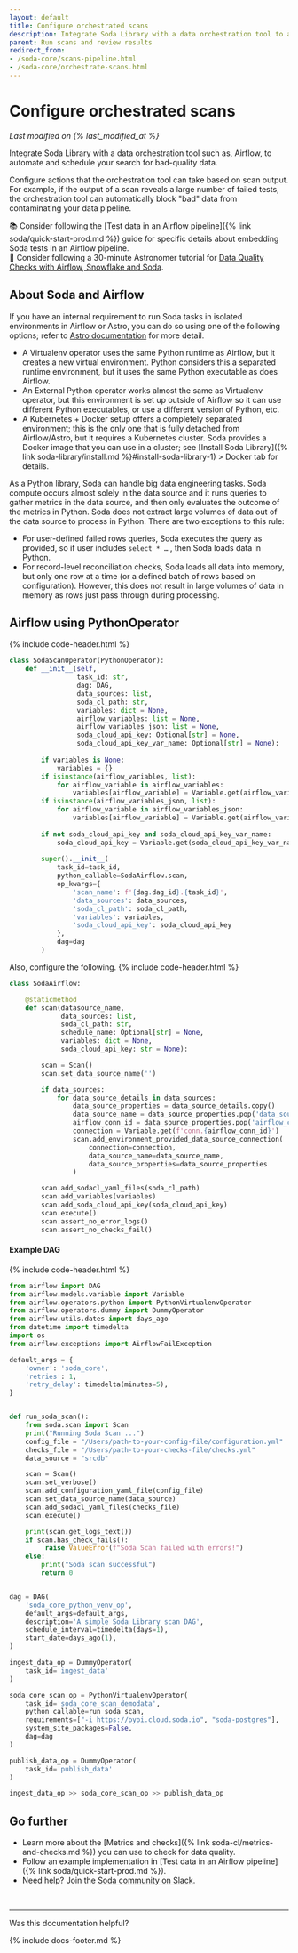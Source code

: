 ```yaml
---
layout: default
title: Configure orchestrated scans
description: Integrate Soda Library with a data orchestration tool to automate and schedule your search for "bad" data.
parent: Run scans and review results
redirect_from:
- /soda-core/scans-pipeline.html
- /soda-core/orchestrate-scans.html
---
```


# Configure orchestrated scans 
<!--Linked to UI, access Shlink-->
*Last modified on {% last_modified_at %}*

Integrate Soda Library with a data orchestration tool such as, Airflow, to automate and schedule your search for bad-quality data. 

Configure actions that the orchestration tool can take based on scan output. For example, if the output of a scan reveals a large number of failed tests, the orchestration tool can automatically block "bad" data from contaminating your data pipeline.

📚 Consider following the [Test data in an Airflow pipeline]({% link soda/quick-start-prod.md %}) guide for specific details about embedding Soda tests in an Airflow pipeline. <br />
🎥 Consider following a 30-minute Astronomer tutorial for <a href="https://www.youtube.com/watch?v=YZTcIi5o7FI" target="_blank">Data Quality Checks with Airflow, Snowflake and Soda</a>.

## About Soda and Airflow

If you have an internal requirement to run Soda tasks in isolated environments in Airflow or Astro, you can do so using one of the following options; refer to <a href="https://docs.astronomer.io/learn/airflow-isolated-environments" target="_blank">Astro documentation</a> for more detail.
* A Virtualenv operator uses the same Python runtime as Airflow, but it creates a new virtual environment. Python considers this a separated runtime environment, but it uses the same Python executable as does Airflow.
* An External Python operator works almost the same as Virtualenv operator, but this environment is set up outside of Airflow so it can use different Python executables, or use a different version of Python, etc.
* A Kubernetes + Docker setup offers a completely separated environment; this is the only one that is fully detached from Airflow/Astro, but it requires a Kubernetes cluster. Soda provides a Docker image that you can use in a cluster; see [Install Soda Library]({% link soda-library/install.md %}#install-soda-library-1) > Docker tab for details.

As a Python library, Soda can handle big data engineering tasks. Soda compute occurs almost solely in the data source and it runs queries to gather metrics in the data source, and then only evaluates the outcome of the metrics in Python. Soda does not extract large volumes of data out of the data source to process in Python. There are two exceptions to this rule:
* For user-defined failed rows queries, Soda executes the query as provided, so if user includes `select * …` , then Soda loads data in Python.
* For record-level reconciliation checks, Soda loads all data into memory, but only one row at a time (or a defined batch of rows based on configuration). However, this does not result in large volumes of data in memory as rows just pass through during processing.

<!--
## Apache Airflow using BashOperator

Access a guide published by <a href="https://www.astronomer.io/" target="_blank">Astronomer</a> for setting up and using <a href="https://www.astronomer.io/guides/soda-data-quality/" target="_blank">Soda Library with Airflow</a>. -->

## Airflow using PythonOperator
{% include code-header.html %}
```python
class SodaScanOperator(PythonOperator):
    def __init__(self,
                 task_id: str,
                 dag: DAG,
                 data_sources: list,
                 soda_cl_path: str,
                 variables: dict = None,
                 airflow_variables: list = None,
                 airflow_variables_json: list = None,
                 soda_cloud_api_key: Optional[str] = None,
                 soda_cloud_api_key_var_name: Optional[str] = None):
        
        if variables is None:
            variables = {}
        if isinstance(airflow_variables, list):
            for airflow_variable in airflow_variables:
                variables[airflow_variable] = Variable.get(airflow_variable)
        if isinstance(airflow_variables_json, list):
            for airflow_variable in airflow_variables_json:
                variables[airflow_variable] = Variable.get(airflow_variable, deserialize_json=True)
                
        if not soda_cloud_api_key and soda_cloud_api_key_var_name:
            soda_cloud_api_key = Variable.get(soda_cloud_api_key_var_name)
        
        super().__init__(
            task_id=task_id,
            python_callable=SodaAirflow.scan,
            op_kwargs={
                'scan_name': f'{dag.dag_id}.{task_id}',
                'data_sources': data_sources,
                'soda_cl_path': soda_cl_path,
                'variables': variables,
                'soda_cloud_api_key': soda_cloud_api_key
            },
            dag=dag
        )
```

Also, configure the following.
{% include code-header.html %}
```python
class SodaAirflow:

    @staticmethod
    def scan(datasource_name,
             data_sources: list,
             soda_cl_path: str,
             schedule_name: Optional[str] = None,
             variables: dict = None,
             soda_cloud_api_key: str = None):

        scan = Scan()
        scan.set_data_source_name('')

        if data_sources:
            for data_source_details in data_sources:
                data_source_properties = data_source_details.copy()
                data_source_name = data_source_properties.pop('data_source_name')
                airflow_conn_id = data_source_properties.pop('airflow_conn_id')
                connection = Variable.get(f'conn.{airflow_conn_id}')
                scan.add_environment_provided_data_source_connection(
                    connection=connection,
                    data_source_name=data_source_name,
                    data_source_properties=data_source_properties
                )

        scan.add_sodacl_yaml_files(soda_cl_path)
        scan.add_variables(variables)
        scan.add_soda_cloud_api_key(soda_cloud_api_key)
        scan.execute()
        scan.assert_no_error_logs()
        scan.assert_no_checks_fail()
```

#### Example DAG
{% include code-header.html %}
```python
from airflow import DAG
from airflow.models.variable import Variable
from airflow.operators.python import PythonVirtualenvOperator
from airflow.operators.dummy import DummyOperator
from airflow.utils.dates import days_ago
from datetime import timedelta
import os
from airflow.exceptions import AirflowFailException

default_args = {
    'owner': 'soda_core',
    'retries': 1,
    'retry_delay': timedelta(minutes=5),
}


def run_soda_scan():
    from soda.scan import Scan
    print("Running Soda Scan ...")
    config_file = "/Users/path-to-your-config-file/configuration.yml"
    checks_file = "/Users/path-to-your-checks-file/checks.yml"
    data_source = "srcdb"

    scan = Scan()
    scan.set_verbose()
    scan.add_configuration_yaml_file(config_file)
    scan.set_data_source_name(data_source)
    scan.add_sodacl_yaml_files(checks_file)
    scan.execute()

    print(scan.get_logs_text())
    if scan.has_check_fails():
         raise ValueError(f"Soda Scan failed with errors!")
    else:
        print("Soda scan successful")
        return 0


dag = DAG(
    'soda_core_python_venv_op',
    default_args=default_args,
    description='A simple Soda Library scan DAG',
    schedule_interval=timedelta(days=1),
    start_date=days_ago(1),
)

ingest_data_op = DummyOperator(
    task_id='ingest_data'
)

soda_core_scan_op = PythonVirtualenvOperator(
    task_id='soda_core_scan_demodata',
    python_callable=run_soda_scan,
    requirements=["-i https://pypi.cloud.soda.io", "soda-postgres"],
    system_site_packages=False,
    dag=dag
)

publish_data_op = DummyOperator(
    task_id='publish_data'
)

ingest_data_op >> soda_core_scan_op >> publish_data_op
```


<!--
## Soda Core and Prefect

A contribution from our Soda Community, read the documentation for the <a href="https://sodadata.github.io/prefect-soda-core/" target="_blank">Prefect 2.0 collection for Soda Core</a>.
-->

## Go further

* Learn more about the [Metrics and checks]({% link soda-cl/metrics-and-checks.md %}) you can use to check for data quality.
* Follow an example implementation in [Test data in an Airflow pipeline]({% link soda/quick-start-prod.md %}).
* Need help? Join the <a href="https://community.soda.io/slack" target="_blank"> Soda community on Slack</a>.

<br />

---

Was this documentation helpful?

<!-- LikeBtn.com BEGIN -->
<span class="likebtn-wrapper" data-theme="tick" data-i18n_like="Yes" data-ef_voting="grow" data-show_dislike_label="true" data-counter_zero_show="true" data-i18n_dislike="No"></span>
<script>(function(d,e,s){if(d.getElementById("likebtn_wjs"))return;a=d.createElement(e);m=d.getElementsByTagName(e)[0];a.async=1;a.id="likebtn_wjs";a.src=s;m.parentNode.insertBefore(a, m)})(document,"script","//w.likebtn.com/js/w/widget.js");</script>
<!-- LikeBtn.com END -->

{% include docs-footer.md %}